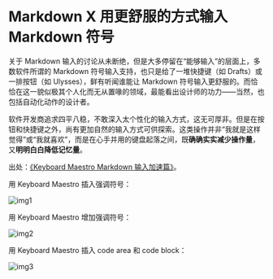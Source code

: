 # Markdown X 用更舒服的方式输入 Markdown 符号

关于 Markdown 输入的讨论从未断绝，但是大多停留在“能够输入”的层面上，多数软件所谓的 Markdown 符号输入支持，也只是给了一堆快捷键（如 Drafts）或一排按钮（如 Ulysses），鲜有听闻谁能让 Markdown 符号输入更舒服的。而恰恰在这一貌似极其个人化而无从置喙的领域，最能看出设计师的功力——当然，也包括自动化动作的设计者。

软件开发商追求四平八稳，不敢深入太个性化的输入方式，这无可厚非。但是在按钮和快捷键之外，尚有更加自然的输入方式可供探索。这类操作并非“我就是这样觉得”或“我就喜欢”，而是在心手并用的键盘起落之间，既**确确实实减少操作量**，又**明明白白降低记忆量**。

出处：[《Keyboard Maestro Markdown 输入加速篇》](https://utgd.net/article/20931)。

用 Keyboard Maestro 插入强调符号：

![img1](img1.gif)

用 Keyboard Maestro 增加强调符号：

![img2](img2.gif)

用 Keyboard Maestro 插入 code area 和 code  block：

![img3](img3.gif)